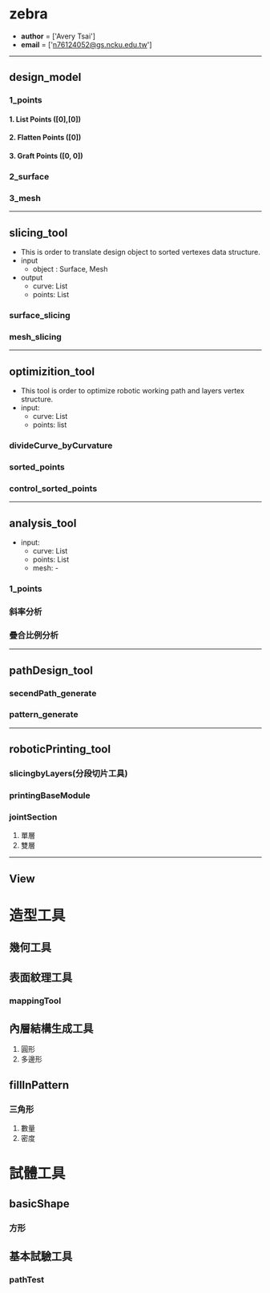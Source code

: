 # zebra

- __author__     = ['Avery Tsai']
- __email__      = ['n76124052@gs.ncku.edu.tw']

---
## design_model

### 1_points
#### 1. List Points ([0],[0])
#### 2. Flatten Points ([0])
#### 3. Graft Points ([0, 0])

### 2_surface

### 3_mesh

---
## slicing_tool
- This is order to translate design object to sorted vertexes data structure.
- input
  - object : Surface, Mesh
- output
  - curve: List
  - points: List

### surface_slicing

### mesh_slicing

---
## optimizition_tool
- This tool is order to optimize robotic working path and layers vertex structure.
- input:
  - curve: List
  - points: list

### divideCurve_byCurvature


### sorted_points
### control_sorted_points


---
## analysis_tool

- input:
  - curve: List
  - points: List
  - mesh: -

### 1_points

### 斜率分析

### 疊合比例分析

---
## pathDesign_tool

### secendPath_generate

### pattern_generate

---
## roboticPrinting_tool

### slicingbyLayers(分段切片工具)

### printingBaseModule

### jointSection
1. 單層
2. 雙層

---
## View

# 造型工具

## 幾何工具


## 表面紋理工具

### mappingTool

## 內層結構生成工具
1. 圓形
2. 多邊形
  
## fillInPattern

### 三角形
1. 數量
2. 密度


# 試體工具

## basicShape
### 方形

## 基本試驗工具

### pathTest
### 
### 

